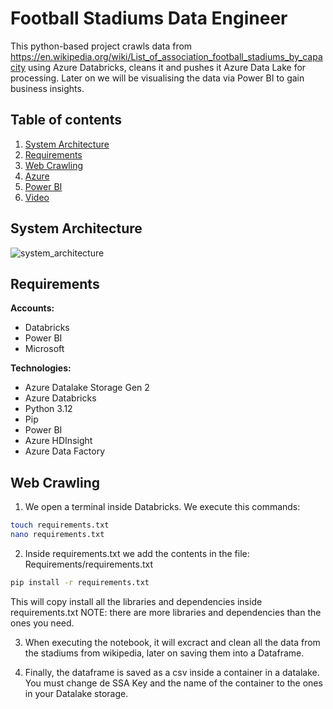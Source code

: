 # Football Stadiums Data Engineer

This python-based project crawls data from https://en.wikipedia.org/wiki/List_of_association_football_stadiums_by_capacity using Azure Databricks, cleans it and pushes it Azure Data Lake for processing. Later on we will be visualising the data via Power BI to gain business insights.

## Table of contents

1. [System Architecture](#system-architecture)
2. [Requirements](#requirements)
3. [Web Crawling](#web-crawling)
6. [Azure](#azure)
7. [Power BI](#power-bi)
8. [Video](#video)

## System Architecture
![system_architecture](https://github.com/user-attachments/assets/7afa1916-d20e-4151-9be5-95840d77fa98)

## Requirements
**Accounts:**
  - Databricks
  - Power BI
  - Microsoft

**Technologies:**
  - Azure Datalake Storage Gen 2
  - Azure Databricks
  - Python 3.12
  - Pip
  - Power BI
  - Azure HDInsight
  - Azure Data Factory

## Web Crawling
1. We open a terminal inside Databricks. We execute this commands: 
```bash
touch requirements.txt
nano requirements.txt
```
2. Inside requirements.txt we add the contents in the file: Requirements/requirements.txt
```bash
pip install -r requirements.txt
```
This will copy install all the libraries and dependencies inside requirements.txt
NOTE: there are more libraries and dependencies than the ones you need.

3. When executing the notebook, it will excract and clean all the data from the stadiums from wikipedia, later on saving them into a Dataframe.

4. Finally, the dataframe is saved as a csv inside a container in a datalake. You must change de SSA Key and the name of the container to the ones in your Datalake storage.



